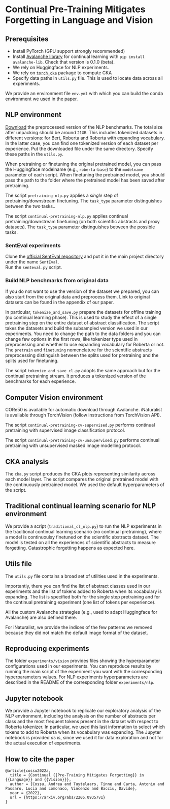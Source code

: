 # Continual Pre-Training Mitigates Forgetting in Language and Vision

## Prerequisites
* Install PyTorch (GPU support strongly recommended)
* Install [Avalanche library](https://github.com/ContinualAI/avalanche/) for continual learning with `pip install avalanche-lib`. Check that version is 0.1.0 (beta). 
* We rely on Huggingface for NLP experiments.
* We rely on [`torch_cka`](https://pypi.org/project/torch-cka/) package to compute CKA
* Specify data paths in `utils.py` file. This is used to locate data across all experiments.

We provide an environment file `env.yml` with which you can build the conda environment we used in the paper.

## NLP environment
[Download](https://drive.google.com/file/d/18gGyDFJuYkrePX8GOvK3nkqeaI6YWK23/view?usp=sharing) the preprocessed version of the NLP benchmarks.
The total size after unpacking should be around `21GB`.
This includes tokenized datasets in different versions: for Bert, Roberta and Roberta with expanding vocabulary. 
In the latter case, you can find one tokenized version of each dataset per experience. 
Put the downloaded file under the same directory. Specify these paths in the `utils.py`.

When pretraining or finetuning the original pretrained model, you can pass the Huggingface modelname (e.g., `roberta-base`) to the `modelname` parameter of each script. When finetuning the pretrained model, you should pass
the path to the folder where the pretrained model has been saved after pretraining.

The script `pretraining-nlp.py` applies a *single* step of pretraining/downstream finetuning. The `task_type` parameter distinguishes between the two tasks.. 

The script `continual-pretraining-nlp.py` applies continual pretraining/downstream finetuning (on both scientific abstracts and proxy datasets). The `task_type` parameter distinguishes between the possible tasks.

### SentEval experiments
Clone the [official SentEval repository](https://github.com/facebookresearch/SentEval) and put it in the main project directory under the name `SentEval`.  
Run the `senteval.py` script.

### Build NLP benchmarks from original data
If you do not want to use the version of the dataset we prepared, you can also start from the original data and preprocess them.
Link to original datasets can be found in the appendix of our paper.

In particular, `tokenize_and_save.py` prepare the datasets for offline training (no continual learning phase). This is used to study the effect of a single pretraining step on the entire dataset of abstract classification.
The script takes the datasets and build the subsampled version we used in our experiments. 
You need to change the path to the data folders and you can change few options in the first rows, like tokenizer type used in preprocessing and whether to use expanding vocabulary for Roberta or not.
The `pretrain` and `finetuning` nomenclature for the scientific abstracts preprocessing distinguish between the splits used for pretraining and the splits used for finetuning.

The script `tokenize_and_save_cl.py` adopts the same approach but for the continual pretraining stream. It produces a tokenized version of the benchmarks for each experience.

## Computer Vision environment
CORe50 is available for automatic download through Avalanche. iNaturalist is available through TorchVision (follow instructions from TorchVision API).

The script `continual-pretraining-cv-supervised.py` performs continual pretraining with supervised image classification protocol.

The script `continual-pretraining-cv-unsupervised.py` performs continual pretraining with unsupervised masked image modelling protocol.

## CKA analysis
The `cka.py` script produces the CKA plots representing similarity across each model layer. 
The script compares the original pretrained model with the continuously pretrained model.
We used the default hyperparameters of the script.

## Traditional continual learning scenario for NLP environment
We provide a script (`traditional_cl_nlp.py`) to run the NLP experiments in the traditional continual learning scenario (no continual pretraining), where a model is continuoulsy finetuned on the scientific abstracts dataset.
The model is tested on all the experiences of scientific abstracts to measure forgetting. Catastrophic forgetting happens as expected here.

## Utils file
The `utils.py` file contains a broad set of utilities used in the experiments. 

Importantly, there you can find the list of abstract classes used in our experiments and the 
list of tokens added to Roberta when its vocabulary is expanding. The list is specified both for the single step pretraining and for the continual pretraining experiment (one list of tokens per experience).

All the custom Avalanche strategies (e.g., used to adapt Huggingface for Avalanche) are also defined there. 

For iNaturalist, we provide the indices of the few patterns we removed because they did not match the default image format of the dataset.

## Reproducing experiments
The folder `experiments/vision` provides files showing the hyperparameter configurations used in our experiments. You can reproduce 
results by running the main script of the experiment you want with the corresponding hyperparameters values.
For NLP experiments hyperparameters are described in the README of the corresponding folder `experiments/nlp`.

## Jupyter notebook
We provide a Jupyter notebook to replicate our exploratory analysis of the NLP environment, including the analysis on the number of
abstracts per class and the most frequent tokens present in the dataset with respect to Roberta tokenizer. 
In particular, we used this last information to select which tokens to add to Roberta when its vocabulary was expanding. 
The Jupyter notebook is provided *as is*, since we used it for data exploration and not for the actual execution of experiments.

## How to cite the paper

```
@article{cossu2022a,
  title = {Continual {{Pre-Training Mitigates Forgetting}} in {{Language}} and {{Vision}}},
  author = {Cossu, Andrea and Tuytelaars, Tinne and Carta, Antonio and Passaro, Lucia and Lomonaco, Vincenzo and Bacciu, Davide},
  year = {2022},
  url = {https://arxiv.org/abs/2205.09357v1}
}
```
